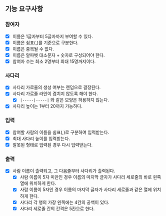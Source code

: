 ## 기능 요구사항
### 참여자
- [x] 이름은 1글자부터 5글자까지 부여할 수 있다.
- [x] 이름은 쉼표(,)를 기준으로 구분한다.
- [x] 이름은 중복될 수 없다.
- [x] 이름은 알파벳 대소문자 + 숫자로 구성되어야 한다.
- [x] 참여자 수는 최소 2명부터 최대 15명까지이다. 

### 사다리
- [x] 사다리 가로줄의 생성 여부는 랜덤으로 결정된다.
- [x] 사다리 가로줄 라인이 겹치지 않도록 해야 한다.
    - [x] `|-----|-----|` 와 같은 모양은 허용하지 않는다.
- [x] 사다리 높이는 1부터 20까지 가능하다.

### 입력
- [x] 참여할 사람의 이름을 쉼표(,)로 구분하여 입력받는다.
- [x] 최대 사다리 높이를 입력받는다.
- [x] 잘못된 형태로 입력된 경우 다시 입력받는다.

### 출력
- [x] 사람 이름이 출력되고, 그 다음줄부터 사다리가 출력된다.
  - [x] 사람 이름이 5자 미만인 경우 이름의 마지막 글자가 사다리 세로줄의 바로 왼쪽 열에 위치하게 한다.
  - [x] 사람 이름이 5자인 경우 이름의 마지막 글자가 사다리 세로줄과 같은 열에 위치하게 한다.
  - [x] 사다리 각 행의 가장 왼쪽에는 4칸의 공백이 있다.
  - [x] 사다리 세로줄 간의 간격은 5칸으로 한다.
